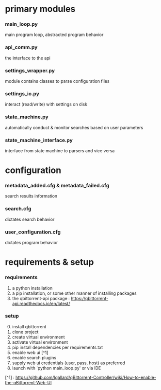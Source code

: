 # primary modules  
### main_loop.py  
main program loop, abstracted program behavior  
  
### api_comm.py  
the interface to the api  
  
### settings_wrapper.py  
module contains classes to parse configuration files  
  
### settings_io.py  
interact (read/write) with settings on disk  
  
### state_machine.py  
automatically conduct & monitor searches based on user parameters  
  
### state_machine_interface.py  
interface from state machine to parsers and vice versa
  
  
# configuration  
### metadata_added.cfg & metadata_failed.cfg  
search results information  
  
### search.cfg  
dictates search behavior  
  
### user_configuration.cfg  
dictates program behavior  


# requirements & setup
### requirements
1. a python installation  
2. a pip installation, or some other manner of installing packages  
3. the qbittorrent-api package : https://qbittorrent-api.readthedocs.io/en/latest/  


### setup  
0. install qbittorrent  
1. clone project  
2. create virtual environment  
3. activate virtual environment  
4. pip install dependencies per requirements.txt  
5. enable web ui [^1]
6. enable search plugins
7. supply web ui credentials (user, pass, host) as preferred  
8. launch with 'python main_loop.py' or via IDE  

[^1] : https://github.com/lgallard/qBittorrent-Controller/wiki/How-to-enable-the-qBittorrent-Web-UI
